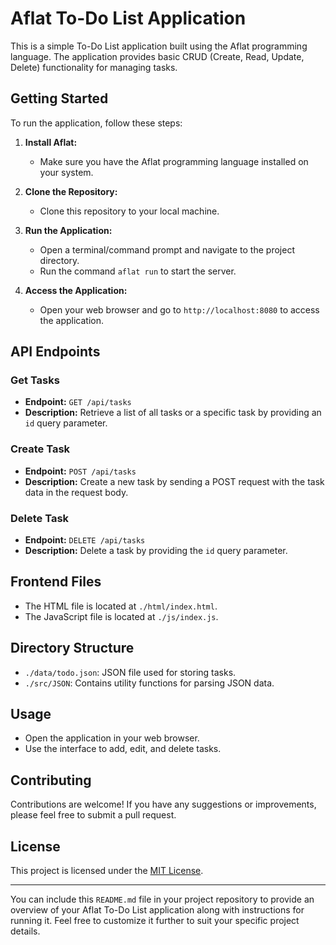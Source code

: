 # Aflat To-Do List Application

This is a simple To-Do List application built using the Aflat programming language. The application provides basic CRUD (Create, Read, Update, Delete) functionality for managing tasks.

## Getting Started

To run the application, follow these steps:

1. **Install Aflat:**
   - Make sure you have the Aflat programming language installed on your system.

2. **Clone the Repository:**
   - Clone this repository to your local machine.

3. **Run the Application:**
   - Open a terminal/command prompt and navigate to the project directory.
   - Run the command `aflat run` to start the server.

4. **Access the Application:**
   - Open your web browser and go to `http://localhost:8080` to access the application.

## API Endpoints

### Get Tasks

- **Endpoint:** `GET /api/tasks`
- **Description:** Retrieve a list of all tasks or a specific task by providing an `id` query parameter.

### Create Task

- **Endpoint:** `POST /api/tasks`
- **Description:** Create a new task by sending a POST request with the task data in the request body.

### Delete Task

- **Endpoint:** `DELETE /api/tasks`
- **Description:** Delete a task by providing the `id` query parameter.

## Frontend Files

- The HTML file is located at `./html/index.html`.
- The JavaScript file is located at `./js/index.js`.

## Directory Structure

- `./data/todo.json`: JSON file used for storing tasks.
- `./src/JSON`: Contains utility functions for parsing JSON data.

## Usage

- Open the application in your web browser.
- Use the interface to add, edit, and delete tasks.

## Contributing

Contributions are welcome! If you have any suggestions or improvements, please feel free to submit a pull request.

## License

This project is licensed under the [MIT License](LICENSE).

---

You can include this `README.md` file in your project repository to provide an overview of your Aflat To-Do List application along with instructions for running it. Feel free to customize it further to suit your specific project details.

